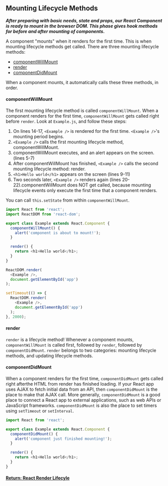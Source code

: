## Mounting Lifecycle Methods

___After preparing with basic needs, state and props, our React Component is ready to mount in the browser DOM. This phase gives hook methods for before and after mounting of components.___

A component "mounts" when it renders for the first time. This is when mounting lifecycle methods get called.
There are three mounting lifecycle methods:

- [componentWillMount](#componentWillMount)
- [render](#render)
- [componentDidMount](#componentDidMount)

When a component mounts, it automatically calls these three methods, in order.

#### componentWillMount
The first mounting lifecycle method is called `componentWillMount`.
When a component renders for the first time, `componentWillMount` gets called right before `render`.
Look at `Example.js`, and follow these steps:
1.	On lines 14-17, `<Example />` is rendered for the first time. `<Example />`'s mounting period begins.
2.	`<Example />` calls the first mounting lifecycle method, componentWillMount.
3.	componentWillMount executes, and an alert appears on the screen. (lines 5-7)
4.	After componentWillMount has finished, `<Example />` calls the second mounting lifecycle method: render.
5.	`<h1>Hello world</h1>` appears on the screen (lines 9-11)
6.	Two seconds later, `<Example />` renders again (lines 20-22).componentWillMount does NOT get called, because mounting lifecycle events only execute the first time that a component renders.

You can call `this.setState` from within `componentWillMount`.

```js
import React from 'react';
import ReactDOM from 'react-dom';

export class Example extends React.Component {
  componentWillMount() {
    alert('component is about to mount!');
  }

  render() {
    return <h1>Hello world</h1>;
  }
}

ReactDOM.render(
  <Example />,
  document.getElementById('app')
);

setTimeout(() => {
  ReactDOM.render(
    <Example />,
    document.getElementById('app')
  );
}, 2000);
```
#### render
`render` is a lifecycle method! Whenever a component mounts, `componentWillMount` is called first, followed by `render`, followed by `componentDidMount`.
`render` belongs to two categories: mounting lifecycle methods, and updating lifecycle methods.

#### componentDidMount
When a component renders for the first time, `componentDidMount` gets called right afterthe HTML from render has finished loading.
If your React app uses AJAX to fetch initial data from an API, then `componentDidMount` is the place to make that AJAX call. More generally, `componentDidMount` is a good place to connect a React app to external applications, such as web APIs or JavaScript frameworks. `componentDidMount` is also the place to set timers using `setTimeout` or `setInterval`.

```js
import React from 'react';

export class Example extends React.Component {
  componentDidMount() {
    alert('component just finished mounting!');
  }

  render() {
    return <h1>Hello world</h1>;
  }
}
```

#### [Return: React Render Lifecyle](./reactLifecycle.md)
